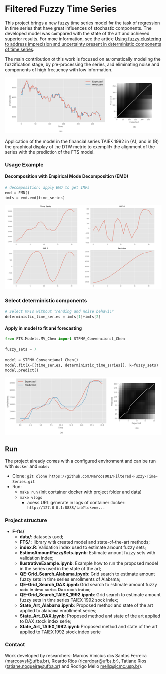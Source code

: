 # Filtered Fuzzy Time Series
This project brings a new fuzzy time series model for the task of regression in time series that have great influences of stochastic components. The developed model was compared with the state of the art and achieved superior results. For more information, see the article [Using fuzzy clustering to address imprecision and uncertainty present in deterministic components of time series](xxx).

The main contribution of this work is focused on automatically modeling the fuzzification stage, by pre-processing the series, and eliminating noise and components of high frequency with low information. 





![Forecasting FTS](F-fts/data/images/forecasting_fts.png)

Application of the model in the financial series TAIEX 1992 in (A), and in (B) the graphical display of the DTW metric to exemplify the alignment of the series with the prediction of the FTS model.



### Usage Example

#### Decomposition with Empirical Mode Decomposition (EMD)

```python
# decomposition: apply EMD to get IMFs
emd = EMD()
imfs = emd.emd(time_series)
```



![](F-fts/data/images/step_one.png)

### Select deterministic components

```python
# Select MFIs without trending and noise behavior 
deterministic_time_series = imfs[1]+imfs[2]
```



#### Apply in model to fit and forecasting

```python
from FTS.Models.MV_Chen import STFMV_Convencional_Chen

fuzzy_sets = 7

model = STFMV_Convencional_Chen()
model.fit(X=[[time_series, deterministic_time_series]], k=fuzzy_sets)
model.predict()
```



![](F-fts/data/images/step_two.png)



## Run

The project already comes with a configured environment and can be run with `docker` and `make:`

 -  Clone: `git clone https://github.com/Marcos001/Filtered-Fuzzy-Time-Series.git`
 -  Run: 
     -  `make run` (init container docker with project folder and data)
     -  `make vlogs`
         -  acess URL generate in logs of container docker: `http://127.0.0.1:8888/lab?token=...`

### Project structure

- **F-fts/**
  - **data/**: datasets used;
  - **FTS/** : library with created model and state-of-the-art methods;
  - **index.R**: Validation index used to estimate amount fuzzy sets;
  - **EstimeAmountFuzzySets.ipynb**: Estimate amount fuzzy sets with validation index;
  - **IlustrativeExample.ipynb**: Example how to run the proposed model in the series used in the state of the art;
  - **QE-Grid_Search_Alabama.ipynb**: Grid search to estimate amount fuzzy sets  in time series enrollments of Alabama;
  - **QE-Grid_Search_DAX.ipynb** Grid search to estimate amount fuzzy sets in time series Dax sock index;
  - **QE-Grid_Search_TAIEX_1992.ipynb**:  Grid search to estimate amount fuzzy sets in time series TAIEX 1992 sock index;
  - **State_Art_Alabama.ipynb**: Proposed method and state of the art applied to alabama enrollment series;
  - **State_Art_DAX.ipynb**: Proposed method and state of the art applied to DAX stock index serie;
  - **State_Art_TAIEX_1992.ipynb** Proposed method and state of the art applied to TAIEX 1992 stock index serie

### Contact

Work developed by researchers: Marcos Vinícius dos Santos Ferreira (marcosvsf@ufba.br), Ricardo Rios (ricardoar@ufba.br), Tatiane Rios (tatiane.nogueira@ufba.br) and Rodrigo Mello mello@icmc.usp.br).

